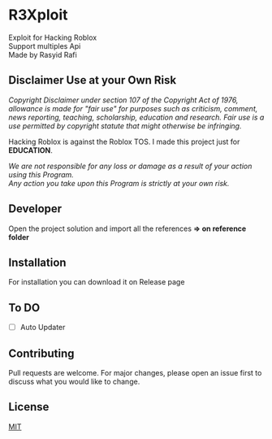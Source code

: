 # R3Xploit

Exploit for Hacking Roblox  
Support multiples Api  
Made by Rasyid Rafi  

## Disclaimer Use at your Own Risk

_Copyright Disclaimer under section 107 of the Copyright Act of 1976, allowance is made for "fair use" for purposes such as criticism, comment, news reporting, teaching, scholarship, education and research. Fair use is a use permitted by copyright statute that might otherwise be infringing._

Hacking Roblox is against the Roblox TOS. I made this project just for **EDUCATION**.

_We are not responsible for any loss or damage as a result of your action using this Program._  
_Any action you take upon this Program is strictly at your own risk._

## Developer

Open the project solution and import all the references **=> on reference folder**

## Installation

For installation you can download it on Release page

## To DO

- [ ] Auto Updater

## Contributing

Pull requests are welcome. For major changes, please open an issue first to discuss what you would like to change.  

## License

[MIT](https://github.com/rasyidrafi/R3Xploit/blob/master/LICENSE)
